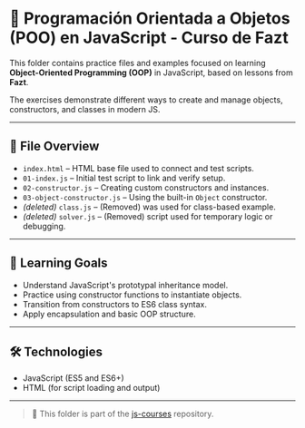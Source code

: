 # 🧱 Programación Orientada a Objetos (POO) en JavaScript - Curso de Fazt

This folder contains practice files and examples focused on learning **Object-Oriented Programming (OOP)** in JavaScript, based on lessons from **Fazt**.

The exercises demonstrate different ways to create and manage objects, constructors, and classes in modern JS.

---

## 📂 File Overview

- `index.html` – HTML base file used to connect and test scripts.
- `01-index.js` – Initial test script to link and verify setup.
- `02-constructor.js` – Creating custom constructors and instances.
- `03-object-constructor.js` – Using the built-in `Object` constructor.
- _(deleted)_ `class.js` – (Removed) was used for class-based example.
- _(deleted)_ `solver.js` – (Removed) script used for temporary logic or debugging.

---

## 🎯 Learning Goals

- Understand JavaScript's prototypal inheritance model.
- Practice using constructor functions to instantiate objects.
- Transition from constructors to ES6 class syntax.
- Apply encapsulation and basic OOP structure.

---

## 🛠️ Technologies

- JavaScript (ES5 and ES6+)
- HTML (for script loading and output)

---

> 📂 This folder is part of the [js-courses](https://github.com/marlonmelara/js-courses) repository.
